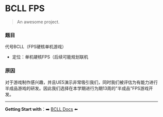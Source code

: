 # BCLL FPS

> An awesome project.

### 题目

代号BCLL（FPS硬核单机游戏）
- 定位：单机硬核FPS（后续可能规划联机

### 原因

对于游戏制作感兴趣，并且UE5演示非常吸引我们，同时我们被评估为有能力进行半成品游戏的研发。因此我们选择在本学期进行为期13周的"半成品"FPS游戏开发。

---

**Getting Start with**：➡️ [BCLL Docs](/log.md) ⬅️
